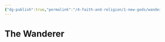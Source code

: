 ```yaml
---
{"dg-publish":true,"permalink":"/4-faith-and-religion/1-new-gods/wanderer/"}
---
```


# The Wanderer
